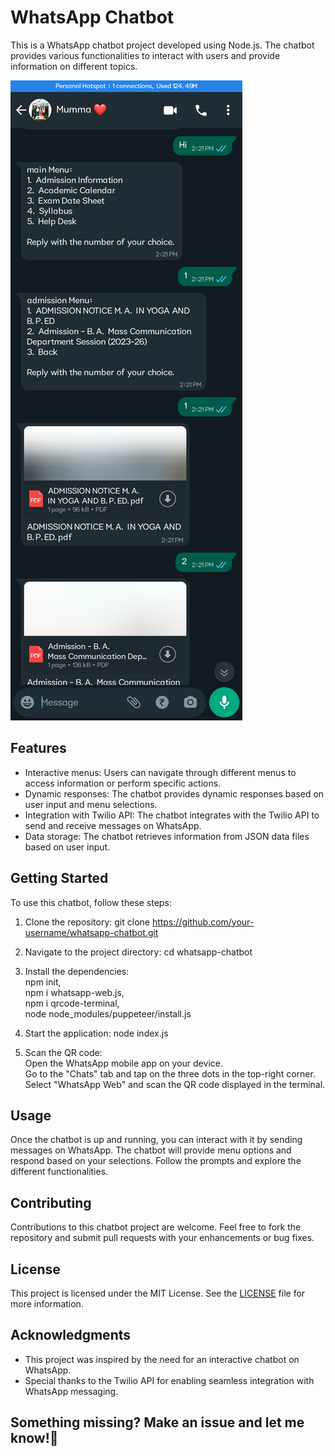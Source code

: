 # WhatsApp Chatbot

This is a WhatsApp chatbot project developed using Node.js. The chatbot provides various functionalities to interact with users and provide information on different topics.

![Screenshot of the Chatbot in Action](images/Screenshot1.png)


## Features

- Interactive menus: Users can navigate through different menus to access information or perform specific actions.
- Dynamic responses: The chatbot provides dynamic responses based on user input and menu selections.
- Integration with Twilio API: The chatbot integrates with the Twilio API to send and receive messages on WhatsApp.
- Data storage: The chatbot retrieves information from JSON data files based on user input.

## Getting Started

To use this chatbot, follow these steps:

1. Clone the repository: git clone https://github.com/your-username/whatsapp-chatbot.git
2. Navigate to the project directory: cd whatsapp-chatbot
3. Install the dependencies: <br>
                             npm init, <br>
                             npm i whatsapp-web.js, <br>
                             npm i qrcode-terminal, <br>
                             node node_modules/puppeteer/install.js
   
5. Start the application: node index.js
6. Scan the QR code: <br>
            Open the WhatsApp mobile app on your device. <br>
            Go to the "Chats" tab and tap on the three dots in the top-right corner. <br>
            Select "WhatsApp Web" and scan the QR code displayed in the terminal. <br>
## Usage

Once the chatbot is up and running, you can interact with it by sending messages on WhatsApp. The chatbot will provide menu options and respond based on your selections. Follow the prompts and explore the different functionalities.

## Contributing

Contributions to this chatbot project are welcome. Feel free to fork the repository and submit pull requests with your enhancements or bug fixes.

## License

This project is licensed under the MIT License. See the [LICENSE](LICENSE) file for more information.

## Acknowledgments

- This project was inspired by the need for an interactive chatbot on WhatsApp.
- Special thanks to the Twilio API for enabling seamless integration with WhatsApp messaging.

## Something missing? Make an issue and let me know!👀

